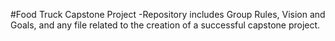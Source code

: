#Food Truck Capstone Project
-Repository includes Group Rules, Vision and Goals, and any file related to the creation of a successful capstone project.
